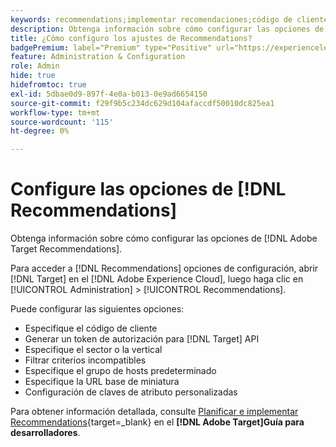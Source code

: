 ```yaml
---
keywords: recommendations;implementar recomendaciones;código de cliente;token de autenticación;sector vertical;modo incompatible de filtro;grupo de hosts predeterminado;base de miniaturas;generar token de autenticación;token de autenticación;
description: Obtenga información sobre cómo configurar las opciones de para [!DNL Adobe Target Recommendations].
title: ¿Cómo configuro los ajustes de Recommendations?
badgePremium: label="Premium" type="Positive" url="https://experienceleague.adobe.com/docs/target/using/introduction/intro.html?lang=en#premium newtab=true" tooltip="Consulte qué se incluye en Target Premium."
feature: Administration & Configuration
role: Admin
hide: true
hidefromtoc: true
exl-id: 5dbae0d9-897f-4e0a-b013-0e9ad6654150
source-git-commit: f29f9b5c234dc629d104afaccdf50010dc825ea1
workflow-type: tm+mt
source-wordcount: '115'
ht-degree: 0%

---
```


# Configure las opciones de [!DNL Recommendations]

Obtenga información sobre cómo configurar las opciones de [!DNL Adobe Target Recommendations].

Para acceder a [!DNL Recommendations] opciones de configuración, abrir [!DNL Target] en el [!DNL Adobe Experience Cloud], luego haga clic en [!UICONTROL Administration] > [!UICONTROL Recommendations].

Puede configurar las siguientes opciones:

* Especifique el código de cliente
* Generar un token de autorización para [!DNL Target] API
* Especifique el sector o la vertical
* Filtrar criterios incompatibles
* Especifique el grupo de hosts predeterminado
* Especifique la URL base de miniatura
* Configuración de claves de atributo personalizadas

Para obtener información detallada, consulte [Planificar e implementar Recommendations](https://experienceleague.adobe.com/en/docs/target-dev/developer/recommendations-beta){target=_blank} en el **[!DNL Adobe Target]Guía para desarrolladores**.
